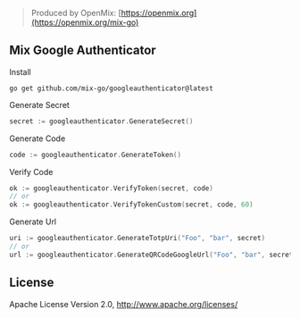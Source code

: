 > Produced by OpenMix: [https://openmix.org](https://openmix.org/mix-go)

## Mix Google Authenticator

Install

```
go get github.com/mix-go/googleauthenticator@latest
```

Generate Secret

```go
secret := googleauthenticator.GenerateSecret()
```

Generate Code

```go
code := googleauthenticator.GenerateToken()
```

Verify Code

```go
ok := googleauthenticator.VerifyToken(secret, code)
// or
ok := googleauthenticator.VerifyTokenCustom(secret, code, 60)
```

Generate Url

```go
uri := googleauthenticator.GenerateTotpUri("Foo", "bar", secret)
// or
url := googleauthenticator.GenerateQRCodeGoogleUrl("Foo", "bar", secret)
```

## License

Apache License Version 2.0, http://www.apache.org/licenses/
